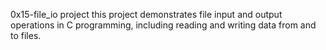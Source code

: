 0x15-file_io project
this project demonstrates file input and output operations in C programming, including reading and writing data from and to files.

